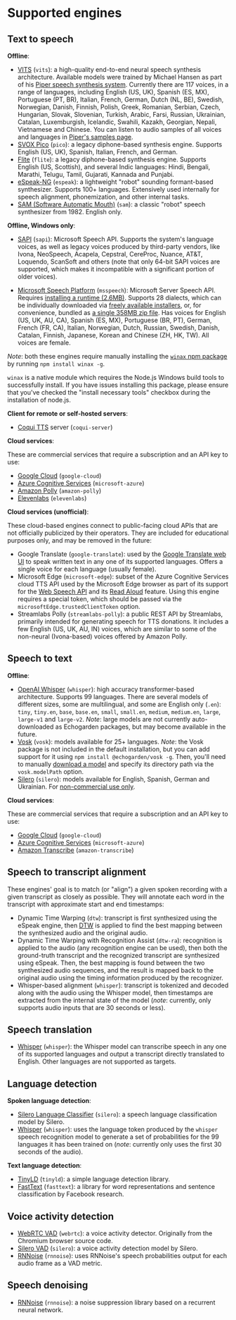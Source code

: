 
# Supported engines

## Text to speech

**Offline**:
* [VITS](https://github.com/jaywalnut310/vits) (`vits`): a high-quality end-to-end neural speech synthesis architecture. Available models were trained by Michael Hansen as part of his [Piper speech synthesis system](https://github.com/rhasspy/piper). Currently there are 117 voices, in a range of languages, including English (US, UK), Spanish (ES, MX), Portuguese (PT, BR), Italian, French, German, Dutch (NL, BE), Swedish, Norwegian, Danish, Finnish, Polish, Greek, Romanian, Serbian, Czech, Hungarian, Slovak, Slovenian, Turkish, Arabic, Farsi, Russian, Ukrainian, Catalan, Luxemburgish, Icelandic, Swahili, Kazakh, Georgian, Nepali, Vietnamese and Chinese. You can listen to audio samples of all voices and languages in [Piper's samples page](https://rhasspy.github.io/piper-samples/).
* [SVOX Pico](https://github.com/naggety/picotts) (`pico`): a legacy diphone-based synthesis engine. Supports English (US, UK), Spanish, Italian, French, and German.
* [Flite](https://github.com/festvox/flite) (`flite`): a legacy diphone-based synthesis engine. Supports English (US, Scottish), and several Indic languages: Hindi, Bengali, Marathi, Telugu, Tamil, Gujarati, Kannada and Punjabi.
* [eSpeak-NG](https://github.com/espeak-ng/espeak-ng/) (`espeak`): a lightweight "robot" sounding formant-based synthesizer. Supports 100+ languages. Extensively used internally for speech alignment, phonemization, and other internal tasks.
* [SAM (Software Automatic Mouth)](https://github.com/discordier/sam) (`sam`): a classic "robot" speech synthesizer from 1982. English only.

**Offline, Windows only**:

* [SAPI](https://en.wikipedia.org/wiki/Microsoft_Speech_API) (`sapi`): Microsoft Speech API. Supports the system's language voices, as well as legacy voices produced by third-party vendors, like Ivona, NeoSpeech, Acapela, Cepstral, CereProc, Nuance, AT&T, Loquendo, ScanSoft and others (note that only 64-bit SAPI voices are supported, which makes it incompatible with a significant portion of older voices).

* [Microsoft Speech Platform](https://www.microsoft.com/en-us/download/details.aspx?id=27225) (`msspeech`): Microsoft Server Speech API. Requires [installing a runtime (2.6MB)](https://www.microsoft.com/en-us/download/details.aspx?id=27225). Supports 28 dialects, which can be individually downloaded via [freely available installers](https://www.microsoft.com/en-us/download/details.aspx?id=27224), or, for convenience, bundled as [a single 358MB zip file](https://drive.google.com/u/0/uc?id=1uQdFNxLzUxpaEwVVKhMawys8cIh3F21T&export=download). Has voices for English (US, UK, AU, CA), Spanish (ES, MX), Portuguese (BR, PT), German, French (FR, CA), Italian, Norwegian, Dutch, Russian, Swedish, Danish, Catalan, Finnish, Japanese, Korean and Chinese (ZH, HK, TW). All voices are female.

_Note_: both these engines require manually installing the [`winax` npm package](https://www.npmjs.com/package/winax) by running `npm install winax -g`.

`winax` is a native module which requires the Node.js Windows build tools to successfully install. If you have issues installing this package, please ensure that you've checked the "install necessary tools" checkbox during the installation of node.js.

**Client for remote or self-hosted servers**:
* [Coqui TTS](https://github.com/coqui-ai/TTS) server (`coqui-server`)

**Cloud services**:

These are commercial services that require a subscription and an API key to use:

* [Google Cloud](https://cloud.google.com/text-to-speech) (`google-cloud`)
* [Azure Cognitive Services](https://azure.microsoft.com/en-us/products/cognitive-services/text-to-speech/) (`microsoft-azure`)
* [Amazon Polly](https://aws.amazon.com/polly/) (`amazon-polly`)
* [Elevenlabs](https://elevenlabs.io/) (`elevenlabs`)

**Cloud services (unofficial)**:

These cloud-based engines connect to public-facing cloud APIs that are not officially publicized by their operators. They are included for educational purposes only, and may be removed in the future:

* Google Translate (`google-translate`): used by the [Google Translate web UI](https://translate.google.com/) to speak written text in any one of its supported languages. Offers a single voice for each language (usually female).
* Microsoft Edge (`microsoft-edge`): subset of the Azure Cognitive Services cloud TTS API used by the Microsoft Edge browser as part of its support for the [Web Speech API](https://developer.mozilla.org/en-US/docs/Web/API/Web_Speech_API) and its [Read Aloud](https://www.microsoft.com/en-us/edge/features/read-aloud?form=MT00D8) feature. Using this engine requires a special token, which should be passed via the `microsoftEdge.trustedClientToken` option.
* Streamlabs Polly (`streamlabs-polly`): a public REST API by Streamlabs, primarily intended for generating speech for TTS donations. It includes a few English (US, UK, AU, IN) voices, which are similar to some of the non-neural (Ivona-based) voices offered by Amazon Polly.

## Speech to text

**Offline**:
* [OpenAI Whisper](https://github.com/openai/whisper) (`whisper`): high accuracy transformer-based architecture. Supports 99 languages. There are several models of different sizes, some are multilingual, and some are English only (`.en`): `tiny`, `tiny.en`, `base`, `base.en`, `small`, `small.en`, `medium`, `medium.en`, `large`, `large-v1` and `large-v2`. _Note_: large models are not currently auto-downloaded as Echogarden packages, but may become available in the future.
* [Vosk](https://github.com/alphacep/vosk-api) (`vosk`): models available for 25+ languages. _Note_: the Vosk package is not included in the default installation, but you can add support for it using `npm install @echogarden/vosk -g`. Then, you'll need to manually [download a model](https://alphacephei.com/vosk/models) and specify its directory path via the `vosk.modelPath` option.
* [Silero](https://github.com/snakers4/silero-models) (`silero`): models available for English, Spanish, German and Ukrainian. For [non-commercial use only](https://github.com/snakers4/silero-models/blob/master/LICENSE).

**Cloud services**:

These are commercial services that require a subscription and an API key to use:

* [Google Cloud](https://cloud.google.com/speech-to-text) (`google-cloud`)
* [Azure Cognitive Services](https://azure.microsoft.com/en-us/products/cognitive-services/speech-to-text/) (`microsoft-azure`)
* [Amazon Transcribe](https://aws.amazon.com/transcribe/) (`amazon-transcribe`)

## Speech to transcript alignment

These engines' goal is to match (or "align") a given spoken recording with a given transcript as closely as possible. They will annotate each word in the transcript with approximate start and end timestamps:

* Dynamic Time Warping (`dtw`): transcript is first synthesized using the eSpeak engine, then [DTW](https://en.wikipedia.org/wiki/Dynamic_time_warping) is applied to find the best mapping between the synthesized audio and the original audio.
* Dynamic Time Warping with Recognition Assist (`dtw-ra`): recognition is applied to the audio (any recognition engine can be used), then both the ground-truth transcript and the recognized transcript are synthesized using eSpeak. Then, the best mapping is found between the two synthesized audio sequences, and the result is mapped back to the original audio using the timing information produced by the recognizer.
* Whisper-based alignment (`whisper`): transcript is tokenized and decoded along with the audio using the Whisper model, then timestamps are extracted from the internal state of the model (_note_: currently, only supports audio inputs that are 30 seconds or less).

## Speech translation

* [Whisper](https://github.com/openai/whisper) (`whisper`): the Whisper model can transcribe speech in any one of its supported languages and output a transcript directly translated to English. Other languages are not supported as targets.

## Language detection

**Spoken language detection**:
* [Silero Language Classifier](https://github.com/snakers4/silero-vad/wiki/Other-Models) (`silero`): a speech language classification model by Silero.
* [Whisper](https://github.com/openai/whisper) (`whisper`): uses the language token produced by the `whisper` speech recognition model to generate a set of probabilities for the 99 languages it has been trained on (_note_: currently only uses the first 30 seconds of the audio).

**Text language detection**:
* [TinyLD](https://www.npmjs.com/package/tinyld) (`tinyld`): a simple language detection library.
* [FastText](https://github.com/facebookresearch/fastText) (`fasttext`): a library for word representations and sentence classification by Facebook research.

## Voice activity detection

* [WebRTC VAD](https://github.com/dpirch/libfvad) (`webrtc`): a voice activity detector. Originally from the Chromium browser source code.
* [Silero VAD](https://github.com/snakers4/silero-vad) (`silero`): a voice activity detection model by Silero.
* [RNNoise](https://github.com/xiph/rnnoise) (`rnnoise`): uses RNNoise's speech probabilities output for each audio frame as a VAD metric.

## Speech denoising

* [RNNoise](https://github.com/xiph/rnnoise) (`rnnoise`): a noise suppression library based on a recurrent neural network.
